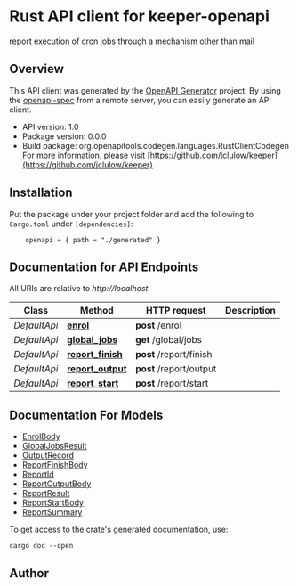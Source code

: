 # Rust API client for keeper-openapi

report execution of cron jobs through a mechanism other than mail

## Overview

This API client was generated by the [OpenAPI Generator](https://openapi-generator.tech) project.  By using the [openapi-spec](https://openapis.org) from a remote server, you can easily generate an API client.

- API version: 1.0
- Package version: 0.0.0
- Build package: org.openapitools.codegen.languages.RustClientCodegen
For more information, please visit [https://github.com/jclulow/keeper](https://github.com/jclulow/keeper)

## Installation

Put the package under your project folder and add the following to `Cargo.toml` under `[dependencies]`:

```
    openapi = { path = "./generated" }
```

## Documentation for API Endpoints

All URIs are relative to *http://localhost*

Class | Method | HTTP request | Description
------------ | ------------- | ------------- | -------------
*DefaultApi* | [**enrol**](docs/DefaultApi.md#enrol) | **post** /enrol | 
*DefaultApi* | [**global_jobs**](docs/DefaultApi.md#global_jobs) | **get** /global/jobs | 
*DefaultApi* | [**report_finish**](docs/DefaultApi.md#report_finish) | **post** /report/finish | 
*DefaultApi* | [**report_output**](docs/DefaultApi.md#report_output) | **post** /report/output | 
*DefaultApi* | [**report_start**](docs/DefaultApi.md#report_start) | **post** /report/start | 


## Documentation For Models

 - [EnrolBody](docs/EnrolBody.md)
 - [GlobalJobsResult](docs/GlobalJobsResult.md)
 - [OutputRecord](docs/OutputRecord.md)
 - [ReportFinishBody](docs/ReportFinishBody.md)
 - [ReportId](docs/ReportId.md)
 - [ReportOutputBody](docs/ReportOutputBody.md)
 - [ReportResult](docs/ReportResult.md)
 - [ReportStartBody](docs/ReportStartBody.md)
 - [ReportSummary](docs/ReportSummary.md)


To get access to the crate's generated documentation, use:

```
cargo doc --open
```

## Author



